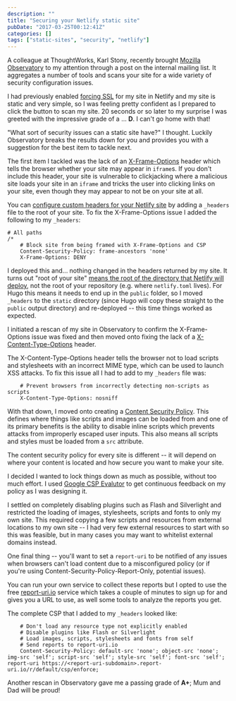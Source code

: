 ```yaml
---
description: ""
title: "Securing your Netlify static site"
pubDate: "2017-03-25T00:12:41Z"
categories: []
tags: ["static-sites", "security", "netlify"]
---
```


A colleague at ThoughtWorks, Karl Stony, recently brought [Mozilla Observatory](https://observatory.mozilla.org/) to my attention through a post on the internal mailing list. It aggregates a number of tools and scans your site for a wide variety of security configuration issues.

I had previously enabled [forcing SSL](https://www.netlify.com/docs/ssl/#forcing-ssl) for my site in Netlify and my site is static and very simple, so I was feeling pretty confident as I prepared to click the button to scan my site. 20 seconds or so later to my surprise I was greeted with the impressive grade of a ... **D**. I can't go home with that!

"What sort of security issues can a static site have?" I thought. Luckily Observatory breaks the results down for you and provides you with a suggestion for the best item to tackle next.

The first item I tackled was the lack of an [X-Frame-Options](https://wiki.mozilla.org/Security/Guidelines/Web_Security#X-Frame-Options) header which tells the browser whether your site may appear in `iframe`s. If you don't include this header, your site is vulnerable to clickjacking where a malicious site loads your site in an `iframe` and tricks the user into clicking links on your site, even though they may appear to not be on your site at all.

You can [configure custom headers for your Netlify site](https://www.netlify.com/docs/headers-and-basic-auth/#custom-headers) by adding a `_headers` file to the root of your site. To fix the X-Frame-Options issue I added the following to my `_headers`:

```
# All paths
/*
    # Block site from being framed with X-Frame-Options and CSP
    Content-Security-Policy: frame-ancestors 'none'
    X-Frame-Options: DENY
```

I deployed this and... nothing changed in the headers returned by my site. It turns out "root of your site" [means the root of the directory that Netlify will deploy](https://gitter.im/netlify/community?at=57b62aec187885ef4f5ba670), not the root of your repository (e.g. where `netlify.toml` lives). For Hugo this means it needs to end up in the `public` folder, so I moved `_headers` to the `static` directory (since Hugo will copy these straight to the `public` output directory) and re-deployed -- this time things worked as expected.

I initiated a rescan of my site in Observatory to confirm the X-Frame-Options issue was fixed and then moved onto fixing the lack of a [X-Content-Type-Options](https://wiki.mozilla.org/Security/Guidelines/Web_Security#X-Content-Type-Options) header.

The X-Content-Type-Options header tells the browser not to load scripts and stylesheets with an incorrect MIME type, which can be used to launch XSS attacks. To fix this issue all I had to add to my `_headers` file was:

```
    # Prevent browsers from incorrectly detecting non-scripts as scripts
    X-Content-Type-Options: nosniff
```

With that down, I moved onto creating a [Content Security Policy](https://wiki.mozilla.org/Security/Guidelines/Web_Security#Content_Security_Policy). This defines where things like scripts and images can be loaded from and one of its primary benefits is the ability to disable inline scripts which prevents attacks from improperly escaped user inputs. This also means all scripts and styles must be loaded from a `src` attribute.

The content security policy for every site is different -- it will depend on where your content is located and how secure you want to make your site.

I decided I wanted to lock things down as much as possible, without too much effort. I used [Google CSP Evalutor](https://csp-evaluator.withgoogle.com) to get continuous feedback on my policy as I was designing it.

I settled on completely disabling plugins such as Flash and Silverlight and restricted the loading of images, stylesheets, scripts and fonts to only my own site. This required copying a few scripts and resources from external locations to my own site -- I had very few external resources to start with so this was feasible, but in many cases you may want to whitelist external domains instead.

One final thing -- you'll want to set a `report-uri` to be notified of any issues when browsers can't load content due to a misconfigured policy (or if you're using Content-Security-Policy-Report-Only, potential issues).

You can run your own service to collect these reports but I opted to use the free [report-uri.io](https://report-uri.io) service which takes a couple of minutes to sign up for and gives you a URL to use, as well some tools to analyze the reports you get.

The complete CSP that I added to my `_headers` looked like:

```
    # Don't load any resource type not explicitly enabled
    # Disable plugins like Flash or Silverlight
    # Load images, scripts, stylesheets and fonts from self
    # Send reports to report-uri.io
    Content-Security-Policy: default-src 'none'; object-src 'none'; img-src 'self'; script-src 'self'; style-src 'self'; font-src 'self'; report-uri https://<report-uri-subdomain>.report-uri.io/r/default/csp/enforce;
```

Another rescan in Observatory gave me a passing grade of **A+**; Mum and Dad will be proud!
